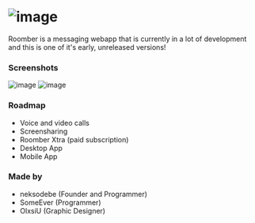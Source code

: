![image](https://media.discordapp.net/attachments/882659049399787591/910635241364947014/roomberfull2.png)
==
Roomber is a messaging webapp that is currently in a lot of development and this is one of it's early, unreleased versions!

### Screenshots

![image](https://media.discordapp.net/attachments/882659049399787591/910638358928187422/image3.png)
![image](https://cdn.discordapp.com/attachments/881974256949395517/914605147450134568/unknown.png)
### Roadmap

- Voice and video calls
- Screensharing
- Roomber Xtra (paid subscription)
- Desktop App
- Mobile App

### Made by

- neksodebe (Founder and Programmer)
- SomeEver (Programmer)
- OlxsiU (Graphic Designer)
